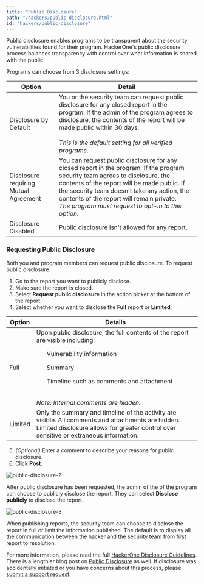 ```yaml
---
title: "Public Disclosure"
path: "/hackers/public-disclosure.html"
id: "hackers/public-disclosure"
---
```


Public disclosure enables programs to be transparent about the security vulnerabilities found for their program. HackerOne's public disclosure process balances transparency with control over what information is shared with the public.  

Programs can choose from 3 disclosure settings:

Option | Detail
------ | -------
Disclosure by Default | You or the security team can request public disclosure for any closed report in the program. If the admin of the program agrees to disclosure, the contents of the report will be made public within 30 days.<br> <br>*This is the default setting for all verified programs*.
Disclosure requiring Mutual Agreement | You can request public disclosure for any closed report in the program. If the program security team agrees to disclosure, the contents of the report will be made public. If the security team doesn't take any action, the contents of the report will remain private. <br>*The program must request to opt-in to this option.*
Disclosure Disabled | Public disclosure isn't allowed for any report.

### Requesting Public Disclosure
Both you and program members can request public disclosure. To request public disclosure:
1) Go to the report you want to publicly disclose.
2) Make sure the report is closed.
3) Select **Request public disclosure** in the action picker at the bottom of the report.
4) Select whether you want to disclose the **Full** report or **Limited**.

Option | Details
------ | -------
Full | Upon public disclosure, the full contents of the report are visible including:<ul>Vulnerability information</ul><ul>Summary</ul><ul>Timeline such as comments and attachment</ul><br>*Note: Internal comments are hidden.*  
Limited | Only the summary and timeline of the activity are visible. All comments and attachments are hidden. Limited disclosure allows for greater control over sensitive or extraneous information.

5) *(Optional)* Enter a comment to describe your reasons for public disclosure.
6) Click **Post**.    

![public-disclosure-2](https://github.com/Hacker0x01/docs.hackerone.com/blob/master/docs/programs/images/public-disclosure-2.png?raw=true)

After public disclosure has been requested, the admin of the of the program can choose to publicly disclose the report. They can select **Disclose publicly** to disclose the report.

![public-disclosure-3](https://github.com/Hacker0x01/docs.hackerone.com/blob/master/docs/programs/images/public-disclosure-3.png?raw=true)

When publishing reports, the security team can choose to disclose the report in full or limit the information published. The default is to display all the communication between the hacker and the security team from first report to resolution. 

For more information, please read the full [HackerOne Disclosure Guidelines](https://hackerone.com/disclosure-guidelines).  There is a lengthier blog post on [Public Disclosure](https://hackerone.com/blog/public-disclosure-on-hackerone?utm_source=h1&utm_medium=help&utm_campaign=hdpdw) as well.  If disclosure was accidentally initiated or you have concerns about this process, please [submit a support request](https://support.hackerone.com/hc/en-us/requests/new).
